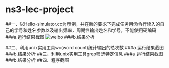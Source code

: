 # ns3-lec-project
##一、以Hello-simulator.cc为示例，并在新的要求下完成任务用命令行读入的自己的学号和姓名参数以及输出频率，周期性输出姓名和学号，不能使用硬编码
###a.运行结果截图
    ![weibo](http://ww3.sinaimg.cn/mw690/e75b2095gw1f57mgn08efj20kg05ttbx.jpg)
###b.结果分析

##二、利用unix实用工具wc(word count)统计输出的总次数
###a.运行结果截图
###b.结果分析
##三、利用unix实用工具grep筛选特定信息
###a.运行结果截图
###b.结果分析
##四、程序截图

